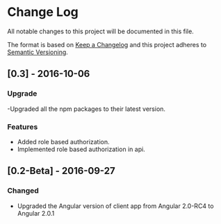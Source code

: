 # Change Log
All notable changes to this project will be documented in this file.

The format is based on [Keep a Changelog](http://keepachangelog.com/) 
and this project adheres to [Semantic Versioning](http://semver.org/).


## [0.3] - 2016-10-06

### Upgrade
-Upgraded all the npm packages to their latest version.

### Features
- Added role based authorization.
- Implemented role based authorization in api.



## [0.2-Beta] - 2016-09-27


### Changed
- Upgraded the Angular version of client app from Angular 2.0-RC4 to Angular 2.0.1



